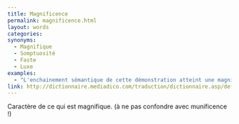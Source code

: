 ```yaml
---
title: Magnificence
permalink: magnificence.html
layout: words
categories:
synonyms:
  - Magnifique
  - Somptuosité
  - Faste
  - Luxe
examples:
  - "L'enchainement sémantique de cette démonstration atteint une magnificence paroxystique..."
link: http://dictionnaire.mediadico.com/traduction/dictionnaire.asp/definition/magnificence/2006
---
```


Caractère de ce qui est magnifique. (à ne pas confondre avec munificence !)

